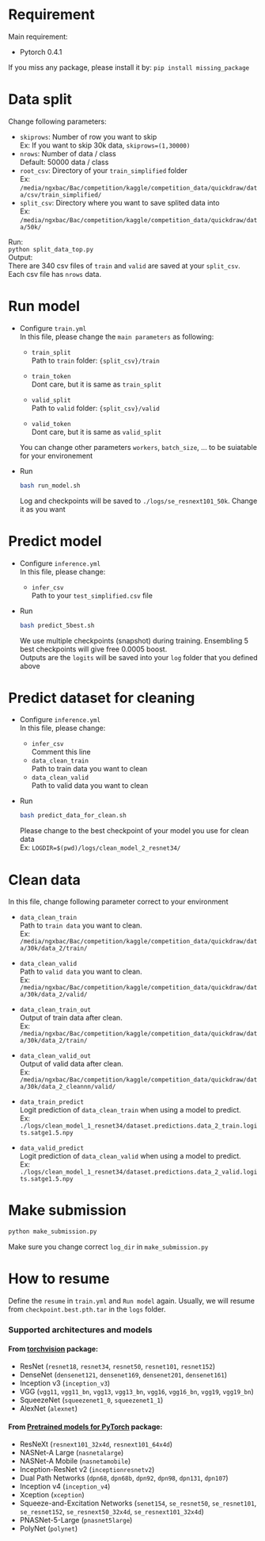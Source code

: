 # Requirement
Main requirement:
* Pytorch 0.4.1

If you miss any package, please install it by: `pip install missing_package`

# Data split
Change following parameters:  
* `skiprows`: Number of row you want to skip  
Ex: If you want to skip 30k data, `skiprows=(1,30000)`
* `nrows`: Number of data / class  
Default: 50000 data / class
* `root_csv`: Directory of your `train_simplified` folder  
Ex: 
`/media/ngxbac/Bac/competition/kaggle/competition_data/quickdraw/data/csv/train_simplified/`
* `split_csv`: Directory where you want to save splited data into  
Ex:  
`/media/ngxbac/Bac/competition/kaggle/competition_data/quickdraw/data/50k/`


Run:  
`python split_data_top.py`  
Output:  
There are 340 csv files of `train` and `valid` are saved at your `split_csv`. Each csv file has `nrows` data.

# Run model  
* Configure `train.yml`  
In this file, please change the `main parameters` as following:  
  * `train_split`  
  Path to `train` folder: `{split_csv}/train` 
  
  * `train_token`  
  Dont care, but it is same as `train_split`
  * `valid_split`  
  Path to `valid` folder: `{split_csv}/valid`
  * `valid_token`  
  Dont care, but it is same as `valid_split`  

  You can change other parameters `workers`, `batch_size`, ... to be suiatable for your environement
  
* Run  
     ```bash
     bash run_model.sh
     ```
  Log and checkpoints will be saved to `./logs/se_resnext101_50k`. Change it as you want
  
# Predict model  
* Configure `inference.yml`  
In this file, please change:  
  * `infer_csv`  
  Path to your `test_simplified.csv` file
  
* Run
     ```bash
     bash predict_5best.sh
     ```
  We use multiple checkpoints (snapshot) during training. Ensembling 5 best checkpoints will give
  free 0.0005 boost.  
  Outputs are the `logits` will be saved into your `log` folder that you defined above
 
# Predict dataset for cleaning 
* Configure `inference.yml`  
In this file, please change:  
  * `infer_csv`  
  Comment this line
  * `data_clean_train`  
  Path to train data you want to clean
  * `data_clean_valid`  
  Path to valid data you want to clean
  
* Run
     ```bash
     bash predict_data_for_clean.sh
     ```
  Please change to the best checkpoint of your model you use for clean data  
  Ex: `LOGDIR=$(pwd)/logs/clean_model_2_resnet34/`

# Clean data
In this file, change following parameter correct to your environment  
* `data_clean_train`  
Path to `train data` you want to clean.  
Ex: `/media/ngxbac/Bac/competition/kaggle/competition_data/quickdraw/data/30k/data_2/train/`

* `data_clean_valid`  
Path to `valid data` you want to clean.  
Ex: `/media/ngxbac/Bac/competition/kaggle/competition_data/quickdraw/data/30k/data_2/valid/`

* `data_clean_train_out`  
Output of train data after clean.  
Ex: `/media/ngxbac/Bac/competition/kaggle/competition_data/quickdraw/data/30k/data_2/train/`
    
* `data_clean_valid_out`  
Output of valid data after clean.  
Ex: `/media/ngxbac/Bac/competition/kaggle/competition_data/quickdraw/data/30k/data_2_cleannn/valid/`

* `data_train_predict`  
Logit prediction of `data_clean_train` when using a model to predict.  
Ex: `./logs/clean_model_1_resnet34/dataset.predictions.data_2_train.logits.satge1.5.npy`

* `data_valid_predict`  
Logit prediction of `data_clean_valid` when using a model to predict.  
Ex: `./logs/clean_model_1_resnet34/dataset.predictions.data_2_valid.logits.satge1.5.npy` 

# Make submission  
```python
python make_submission.py
```
Make sure you change correct `log_dir` in `make_submission.py`

# How to resume  
Define the `resume` in `train.yml` and `Run model` again. Usually, we will resume from `checkpoint.best.pth.tar`
in the `logs` folder.

### Supported architectures and models

#### From [torchvision](https://github.com/pytorch/vision/) package:

- ResNet (`resnet18`, `resnet34`, `resnet50`, `resnet101`, `resnet152`)
- DenseNet (`densenet121`, `densenet169`, `densenet201`, `densenet161`)
- Inception v3 (`inception_v3`)
- VGG (`vgg11`, `vgg11_bn`, `vgg13`, `vgg13_bn`, `vgg16`, `vgg16_bn`, `vgg19`, `vgg19_bn`)
- SqueezeNet (`squeezenet1_0`, `squeezenet1_1`)
- AlexNet (`alexnet`)

#### From [Pretrained models for PyTorch](https://github.com/Cadene/pretrained-models.pytorch) package:
- ResNeXt (`resnext101_32x4d`, `resnext101_64x4d`)
- NASNet-A Large (`nasnetalarge`)
- NASNet-A Mobile (`nasnetamobile`)
- Inception-ResNet v2 (`inceptionresnetv2`)
- Dual Path Networks (`dpn68`, `dpn68b`, `dpn92`, `dpn98`, `dpn131`, `dpn107`)
- Inception v4 (`inception_v4`)
- Xception (`xception`)
- Squeeze-and-Excitation Networks (`senet154`, `se_resnet50`, `se_resnet101`, `se_resnet152`, `se_resnext50_32x4d`, `se_resnext101_32x4d`)
- PNASNet-5-Large (`pnasnet5large`)
- PolyNet (`polynet`)